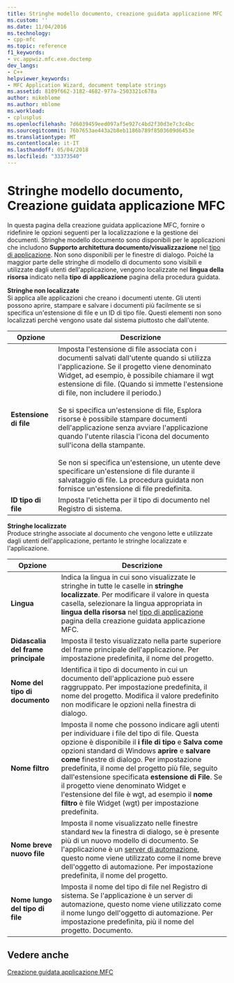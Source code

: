 ```yaml
---
title: Stringhe modello documento, creazione guidata applicazione MFC | Documenti Microsoft
ms.custom: ''
ms.date: 11/04/2016
ms.technology:
- cpp-mfc
ms.topic: reference
f1_keywords:
- vc.appwiz.mfc.exe.doctemp
dev_langs:
- C++
helpviewer_keywords:
- MFC Application Wizard, document template strings
ms.assetid: 8109f662-3182-4682-977a-2503321c678a
author: mikeblome
ms.author: mblome
ms.workload:
- cplusplus
ms.openlocfilehash: 7d6039459eed097af5e927c4bd2f30d3e7c3c4bc
ms.sourcegitcommit: 76b7653ae443a2b8eb1186b789f8503609d6453e
ms.translationtype: MT
ms.contentlocale: it-IT
ms.lasthandoff: 05/04/2018
ms.locfileid: "33373540"
---
```

# <a name="document-template-strings-mfc-application-wizard"></a>Stringhe modello documento, Creazione guidata applicazione MFC
In questa pagina della creazione guidata applicazione MFC, fornire o ridefinire le opzioni seguenti per la localizzazione e la gestione dei documenti. Stringhe modello documento sono disponibili per le applicazioni che includono **Supporto architettura documento/visualizzazione** nel [tipo di applicazione](../../mfc/reference/application-type-mfc-application-wizard.md). Non sono disponibili per le finestre di dialogo. Poiché la maggior parte delle stringhe di modello di documento sono visibili e utilizzate dagli utenti dell'applicazione, vengono localizzate nel **lingua della risorsa** indicato nella **tipo di applicazione** pagina della procedura guidata.  
  
 **Stringhe non localizzate**  
 Si applica alle applicazioni che creano i documenti utente. Gli utenti possono aprire, stampare e salvare i documenti più facilmente se si specifica un'estensione di file e un ID di tipo file. Questi elementi non sono localizzati perché vengono usate dal sistema piuttosto che dall'utente.  
  
|Opzione|Descrizione|  
|------------|-----------------|  
|**Estensione di file**|Imposta l'estensione di file associata con i documenti salvati dall'utente quando si utilizza l'applicazione. Se il progetto viene denominato Widget, ad esempio, è possibile chiamare il wgt estensione di file. (Quando si immette l'estensione di file, non includere il periodo.)<br /><br /> Se si specifica un'estensione di file, Esplora risorse è possibile stampare documenti dell'applicazione senza avviare l'applicazione quando l'utente rilascia l'icona del documento sull'icona della stampante.<br /><br /> Se non si specifica un'estensione, un utente deve specificare un'estensione di file durante il salvataggio di file. La procedura guidata non fornisce un'estensione di file predefinita.|  
|**ID tipo di file**|Imposta l'etichetta per il tipo di documento nel Registro di sistema.|  
  
 **Stringhe localizzate**  
 Produce stringhe associate al documento che vengono lette e utilizzate dagli utenti dell'applicazione, pertanto le stringhe localizzate e l'applicazione.  
  
|Opzione|Descrizione|  
|------------|-----------------|  
|**Lingua**|Indica la lingua in cui sono visualizzate le stringhe in tutte le caselle in **stringhe localizzate**. Per modificare il valore in questa casella, selezionare la lingua appropriata in **lingua della risorsa** nel [tipo di applicazione](../../mfc/reference/application-type-mfc-application-wizard.md) pagina della creazione guidata applicazione MFC.|  
|**Didascalia del frame principale**|Imposta il testo visualizzato nella parte superiore del frame principale dell'applicazione. Per impostazione predefinita, il nome del progetto.|  
|**Nome del tipo di documento**|Identifica il tipo di documento in cui un documento dell'applicazione può essere raggruppato. Per impostazione predefinita, il nome del progetto. Modifica il valore predefinito non modificare le opzioni nella finestra di dialogo.|  
|**Nome filtro**|Imposta il nome che possono indicare agli utenti per individuare i file del tipo di file. Questa opzione è disponibile il **i file di tipo** e **Salva come** opzioni standard di Windows **aprire** e **salvare come** finestre di dialogo. Per impostazione predefinita, il nome del progetto più file, seguito dall'estensione specificata **estensione di File**. Se il progetto viene denominato Widget e l'estensione del file è wgt, ad esempio il **nome filtro** è file Widget (wgt) per impostazione predefinita.|  
|**Nome breve nuovo file**|Imposta il nome visualizzato nelle finestre standard `New` la finestra di dialogo, se è presente più di un nuovo modello di documento. Se l'applicazione è un [server di automazione](../../mfc/automation-servers.md), questo nome viene utilizzato come il nome breve dell'oggetto di automazione. Per impostazione predefinita, il nome del progetto.|  
|**Nome lungo del tipo di file**|Imposta il nome del tipo di file nel Registro di sistema. Se l'applicazione è un server di automazione, questo nome viene utilizzato come il nome lungo dell'oggetto di automazione. Per impostazione predefinita, più il nome del progetto. Documento.|  
  
## <a name="see-also"></a>Vedere anche  
 [Creazione guidata applicazione MFC](../../mfc/reference/mfc-application-wizard.md)

